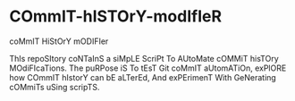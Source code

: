 # COmmIT-hISTOrY-modIfIeR
coMmIT HiStOrY mODIFIer

ThIs repoSItory coNTaInS a siMpLE ScriPt To AUtoMate cOMMiT hisTOry MOdiFIcaTions. The puRPose iS To tEsT Git coMmIT aUtomATiOn, exPlORE how COmmIT hIstorY can bE aLTerEd, And exPErimenT With GeNerating cOMmiTs uSing scripTS.
